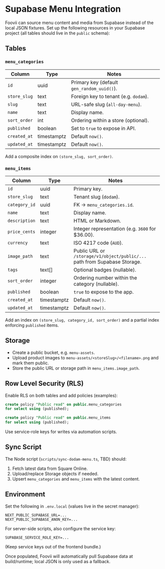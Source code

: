 # Supabase Menu Integration

Foovii can source menu content and media from Supabase instead of the local JSON fixtures. Set up the following resources in your Supabase project (all tables should live in the `public` schema):

## Tables

### `menu_categories`
| Column          | Type        | Notes                                      |
|-----------------|-------------|--------------------------------------------|
| `id`            | uuid        | Primary key (default `gen_random_uuid()`). |
| `store_slug`    | text        | Foreign key to tenant (e.g. `dodam`).      |
| `slug`          | text        | URL-safe slug (`all-day-menu`).            |
| `name`          | text        | Display name.                              |
| `sort_order`    | int         | Ordering within a store (optional).        |
| `published`     | boolean     | Set to `true` to expose in API.            |
| `created_at`    | timestamptz | Default `now()`.                           |
| `updated_at`    | timestamptz | Default `now()`.                           |

Add a composite index on `(store_slug, sort_order)`.

### `menu_items`
| Column            | Type        | Notes                                                                          |
|-------------------|-------------|--------------------------------------------------------------------------------|
| `id`              | uuid        | Primary key.                                                                   |
| `store_slug`      | text        | Tenant slug (`dodam`).                                                         |
| `category_id`     | uuid        | FK → `menu_categories.id`.                                                     |
| `name`            | text        | Display name.                                                                  |
| `description`     | text        | HTML or Markdown.                                                              |
| `price_cents`     | integer     | Integer representation (e.g. `3600` for $36.00).                               |
| `currency`        | text        | ISO 4217 code (`AUD`).                                                         |
| `image_path`      | text        | Public URL or `/storage/v1/object/public/...` path from Supabase Storage.      |
| `tags`            | text[]      | Optional badges (nullable).                                                    |
| `sort_order`      | integer     | Ordering number within the category (nullable).                                |
| `published`       | boolean     | `true` to expose to the app.                                                   |
| `created_at`      | timestamptz | Default `now()`.                                                               |
| `updated_at`      | timestamptz | Default `now()`.                                                               |

Add an index on `(store_slug, category_id, sort_order)` and a partial index enforcing `published` items.

## Storage
- Create a public bucket, e.g. `menu-assets`.
- Upload product images to `menu-assets/<storeSlug>/<filename>.png` and mark them public.
- Store the public URL or storage path in `menu_items.image_path`.

## Row Level Security (RLS)
Enable RLS on both tables and add policies (examples):

```sql
create policy "Public read" on public.menu_categories
for select using (published);

create policy "Public read" on public.menu_items
for select using (published);
```

Use service-role keys for writes via automation scripts.

## Sync Script
The Node script (`scripts/sync-dodam-menu.ts`, TBD) should:
1. Fetch latest data from Square Online.
2. Upload/replace Storage objects if needed.
3. Upsert `menu_categories` and `menu_items` with the latest content.

## Environment
Set the following in `.env.local` (values live in the secret manager):

```
NEXT_PUBLIC_SUPABASE_URL=...
NEXT_PUBLIC_SUPABASE_ANON_KEY=...
```

For server-side scripts, also configure the service key:

```
SUPABASE_SERVICE_ROLE_KEY=...
```

(Keep service keys out of the frontend bundle.)

Once populated, Foovii will automatically pull Supabase data at build/runtime; local JSON is only used as a fallback.
